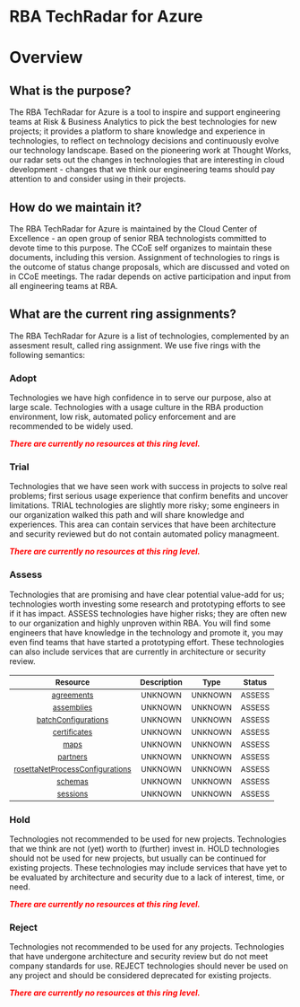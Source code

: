 
RBA TechRadar for Azure
=======================

# Overview

## What is the purpose?


The RBA TechRadar for Azure is a tool to inspire and support engineering teams at Risk & Business Analytics to pick the best technologies for new projects; it provides a platform to share knowledge and experience in technologies, to reflect on technology decisions and continuously evolve our technology landscape.  Based on the pioneering work at Thought Works, our radar sets out the changes in technologies that are interesting in cloud development - changes that we think our engineering teams should pay attention to and consider using in their projects.
## How do we maintain it?


The RBA TechRadar for Azure is maintained by the Cloud Center of Excellence - an open group of senior RBA technologists committed to devote time to this purpose.  The CCoE self organizes to maintain these documents, including this version.  Assignment of technologies to rings is the outcome of status change proposals, which are discussed and voted on in CCoE meetings.  The radar depends on active participation and input from all engineering teams at RBA.
## What are the current ring assignments?


The RBA TechRadar for Azure is a list of technologies, complemented by an assesment result, called ring assignment.  We use five rings with the following semantics:
### Adopt


Technologies we have high confidence in to serve our purpose, also at large scale.  Technologies with a usage culture in the RBA production environment, low risk, automated policy enforcement and are recommended to be widely used.  
  
***<font color="red"> There are currently no resources at this ring level. </font>***
### Trial


Technologies that we have seen work with success in projects to solve real problems;  first serious usage experience that confirm benefits and uncover limitations.  TRIAL technologies are slightly more risky; some engineers in our organization walked this path and will share knowledge and experiences.  This area can contain services that have been architecture and security reviewed but do not contain automated policy managmeent.  
  
***<font color="red"> There are currently no resources at this ring level. </font>***
### Assess


Technologies that are promising and have clear potential value-add for us; technologies worth investing some research and prototyping efforts to see if it has impact.  ASSESS technologies have higher risks;  they are often new to our organization and highly unproven within RBA.  You will find some engineers that have knowledge in the technology and promote it, you may even find teams that have started a prototyping effort.  These technologies can also include services that are currently in architecture or security review.  

|<sub>Resource</sub>|<sub>Description</sub>|<sub>Type</sub>|<sub>Status</sub>|
| :---: | :---: | :---: | :---: |
|<sub>[agreements](https://github.com/openrba/python-azure-techradar/tree/master/Microsoft.DBforMariaDB/integrationAccounts/agreements)</sub>|<sub>UNKNOWN</sub>|<sub>UNKNOWN</sub>|<sub>ASSESS</sub>|
|<sub>[assemblies](https://github.com/openrba/python-azure-techradar/tree/master/Microsoft.DBforMariaDB/integrationAccounts/assemblies)</sub>|<sub>UNKNOWN</sub>|<sub>UNKNOWN</sub>|<sub>ASSESS</sub>|
|<sub>[batchConfigurations](https://github.com/openrba/python-azure-techradar/tree/master/Microsoft.DBforMariaDB/integrationAccounts/batchConfigurations)</sub>|<sub>UNKNOWN</sub>|<sub>UNKNOWN</sub>|<sub>ASSESS</sub>|
|<sub>[certificates](https://github.com/openrba/python-azure-techradar/tree/master/Microsoft.DBforMariaDB/integrationAccounts/certificates)</sub>|<sub>UNKNOWN</sub>|<sub>UNKNOWN</sub>|<sub>ASSESS</sub>|
|<sub>[maps](https://github.com/openrba/python-azure-techradar/tree/master/Microsoft.DBforMariaDB/integrationAccounts/maps)</sub>|<sub>UNKNOWN</sub>|<sub>UNKNOWN</sub>|<sub>ASSESS</sub>|
|<sub>[partners](https://github.com/openrba/python-azure-techradar/tree/master/Microsoft.DBforMariaDB/integrationAccounts/partners)</sub>|<sub>UNKNOWN</sub>|<sub>UNKNOWN</sub>|<sub>ASSESS</sub>|
|<sub>[rosettaNetProcessConfigurations](https://github.com/openrba/python-azure-techradar/tree/master/Microsoft.DBforMariaDB/integrationAccounts/rosettaNetProcessConfigurations)</sub>|<sub>UNKNOWN</sub>|<sub>UNKNOWN</sub>|<sub>ASSESS</sub>|
|<sub>[schemas](https://github.com/openrba/python-azure-techradar/tree/master/Microsoft.DBforMariaDB/integrationAccounts/schemas)</sub>|<sub>UNKNOWN</sub>|<sub>UNKNOWN</sub>|<sub>ASSESS</sub>|
|<sub>[sessions](https://github.com/openrba/python-azure-techradar/tree/master/Microsoft.DBforMariaDB/integrationAccounts/sessions)</sub>|<sub>UNKNOWN</sub>|<sub>UNKNOWN</sub>|<sub>ASSESS</sub>|

### Hold


Technologies not recommended to be used for new projects. Technologies that we think are not (yet) worth to (further) invest in.  HOLD technologies should not be used for new projects, but usually can be continued for existing projects.  These technologies may include services that have yet to be evaluated by architecture and security due to a lack of interest, time, or need.  
  
***<font color="red"> There are currently no resources at this ring level. </font>***
### Reject


Technologies not recommended to be used for any projects. Technologies that have undergone architecture and security review but do not meet company standards for use.  REJECT technologies should never be used on any project and should be considered deprecated for existing projects.  
  
***<font color="red"> There are currently no resources at this ring level. </font>***
